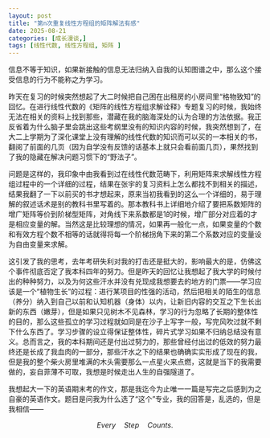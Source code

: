 ```yaml
---
layout: post
title: "第n次重复线性方程组的矩阵解法有感"
date: 2025-08-21
categories: [成长漫谈,]
tags: [线性代数, 线性方程组, 矩阵 ]
---
```


信息不等于知识，如果新接触的信息无法归纳入自我的认知图谱之中，那么这个接受信息的行为不能称之为学习。

昨天在复习的时候突然想起了大二时候把自己困在出租房的小房间里“格物致知”的回忆。在进行线性代数的《矩阵的线性方程组求解诠释》专题复习的时候，我始终无法在相关的资料上找到那些，潜藏在我的脑海深处的认为合理的方法依据。我正反省着为什么脑子里会跳出这些考纲里没有的知识内容的时候，我突然想到了，在大二上学期为了深化课堂上没有理解的线性代数的知识而可以买的一本相关的书，翻阅了前面的几页（因为自学没有反馈的话基本上就只会看前面几页），果然找到了我的隐藏在解决问题习惯下的“野法子”。

问题是这样的，我印象中由我看到过在线性代数范畴下，利用矩阵来求解线性方程组过程中的一个详细的过程，结果在张宇的复习资料上怎么都找不到相关的描述，结果我翻了一下以前买的书才想起来，原来当初我看到的这么一个详细的，易于理解的叙述话术是别的教科书里写着的。那本教科书上详细地介绍了要把系数矩阵的增广矩阵等价到阶梯型矩阵，对角线下来系数都是1的时候，增广部分对应着的才是相应变量的解。当然这是比较理想的情况，如果再一般化一点，如果变量的个数和有效方程个数不相等的话就得将每一个阶梯拐角下来的第二个系数对应的变量设为自由变量来求解。

这引发了我的思考，去年考研失利对我的打击还是挺大的，影响最大的是，仿佛这个事件彻底否定了我本科四年的努力。但是昨天的回忆让我想起了我大学的时候付出的种种努力，以及为何这些汗水并没有兑现成我想要去的地方的门票——学习应该是一个“植物生长”的过程：进行某项目的性强的活动，然后把相关的陌生的信息（养分）纳入到自己以前和认知机器（身体）以内，让新旧内容的交互之下生长出新的东西（嫩芽），但是如果只见树木不见森林，学习的行为忽略了长期的整体性的目的，那么这些孤立的学习过程就如同是在沙子上写字一般，写完风吹过就不剩下什么东西了。学习步骤的设立得保证整体性，碎片式学习如果不归纳总结没有意义。总而言之，我的本科期间还是付出过努力的，那些曾经付出过的低效的努力最终还是长成了我血肉的一部分，那些汗水之下的结果也确确实实形成了现在的我，但是我的整个柴火房里堆满的木头需要那么一点星火来点燃，这就是当下的我需要做的，妄自菲薄不可取，我想是时候走出人生的自强隧道了。

我想起大一下的英语期末考的作文，那是我迄今为止唯一一篇是写完之后感到为之自豪的英语作文。题目是问我为什么选了“这个”专业，我的回答是，乱选的，但是我相信——

$$Every\quad Step \quad Counts.$$
